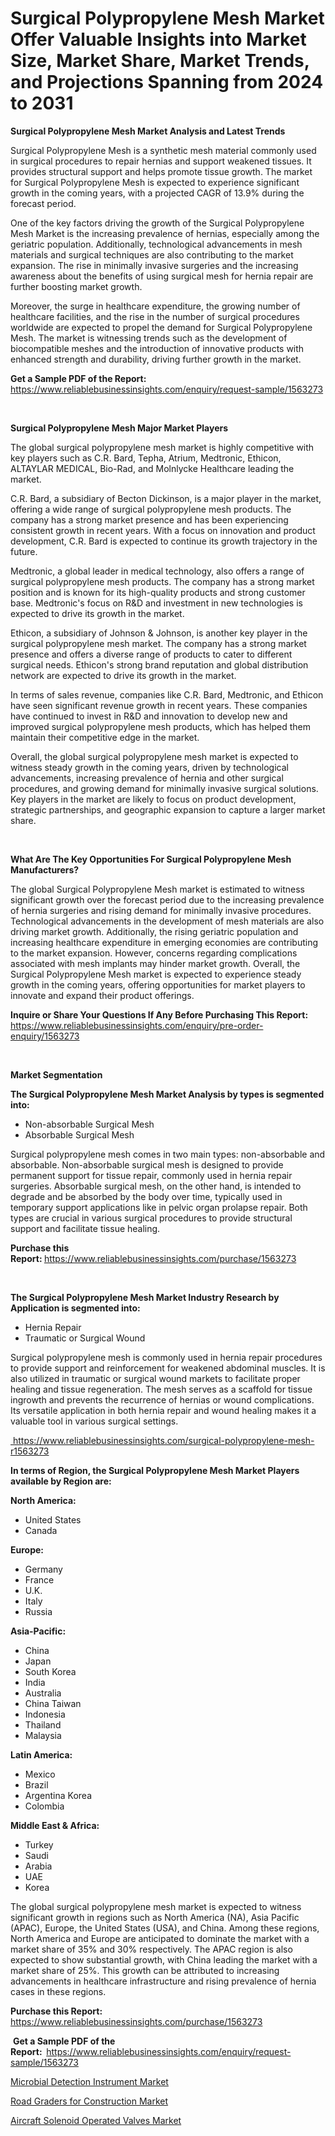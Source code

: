 <p><h1>Surgical Polypropylene Mesh Market Offer Valuable Insights into Market Size, Market Share, Market Trends, and Projections Spanning from 2024 to 2031</h1></p><p><strong>Surgical Polypropylene Mesh Market Analysis and Latest Trends</strong></p>
<p><p>Surgical Polypropylene Mesh is a synthetic mesh material commonly used in surgical procedures to repair hernias and support weakened tissues. It provides structural support and helps promote tissue growth. The market for Surgical Polypropylene Mesh is expected to experience significant growth in the coming years, with a projected CAGR of 13.9% during the forecast period.</p><p>One of the key factors driving the growth of the Surgical Polypropylene Mesh Market is the increasing prevalence of hernias, especially among the geriatric population. Additionally, technological advancements in mesh materials and surgical techniques are also contributing to the market expansion. The rise in minimally invasive surgeries and the increasing awareness about the benefits of using surgical mesh for hernia repair are further boosting market growth.</p><p>Moreover, the surge in healthcare expenditure, the growing number of healthcare facilities, and the rise in the number of surgical procedures worldwide are expected to propel the demand for Surgical Polypropylene Mesh. The market is witnessing trends such as the development of biocompatible meshes and the introduction of innovative products with enhanced strength and durability, driving further growth in the market.</p></p>
<p><strong>Get a Sample PDF of the Report:&nbsp;</strong> <a href="https://www.reliablebusinessinsights.com/enquiry/request-sample/1563273">https://www.reliablebusinessinsights.com/enquiry/request-sample/1563273</a></p>
<p>&nbsp;</p>
<p><strong>Surgical Polypropylene Mesh Major Market Players</strong></p>
<p><p>The global surgical polypropylene mesh market is highly competitive with key players such as C.R. Bard, Tepha, Atrium, Medtronic, Ethicon, ALTAYLAR MEDICAL, Bio-Rad, and Molnlycke Healthcare leading the market.</p><p>C.R. Bard, a subsidiary of Becton Dickinson, is a major player in the market, offering a wide range of surgical polypropylene mesh products. The company has a strong market presence and has been experiencing consistent growth in recent years. With a focus on innovation and product development, C.R. Bard is expected to continue its growth trajectory in the future.</p><p>Medtronic, a global leader in medical technology, also offers a range of surgical polypropylene mesh products. The company has a strong market position and is known for its high-quality products and strong customer base. Medtronic's focus on R&D and investment in new technologies is expected to drive its growth in the market.</p><p>Ethicon, a subsidiary of Johnson & Johnson, is another key player in the surgical polypropylene mesh market. The company has a strong market presence and offers a diverse range of products to cater to different surgical needs. Ethicon's strong brand reputation and global distribution network are expected to drive its growth in the market.</p><p>In terms of sales revenue, companies like C.R. Bard, Medtronic, and Ethicon have seen significant revenue growth in recent years. These companies have continued to invest in R&D and innovation to develop new and improved surgical polypropylene mesh products, which has helped them maintain their competitive edge in the market.</p><p>Overall, the global surgical polypropylene mesh market is expected to witness steady growth in the coming years, driven by technological advancements, increasing prevalence of hernia and other surgical procedures, and growing demand for minimally invasive surgical solutions. Key players in the market are likely to focus on product development, strategic partnerships, and geographic expansion to capture a larger market share.</p></p>
<p>&nbsp;</p>
<p><strong>What Are The Key Opportunities For Surgical Polypropylene Mesh Manufacturers?</strong></p>
<p><p>The global Surgical Polypropylene Mesh market is estimated to witness significant growth over the forecast period due to the increasing prevalence of hernia surgeries and rising demand for minimally invasive procedures. Technological advancements in the development of mesh materials are also driving market growth. Additionally, the rising geriatric population and increasing healthcare expenditure in emerging economies are contributing to the market expansion. However, concerns regarding complications associated with mesh implants may hinder market growth. Overall, the Surgical Polypropylene Mesh market is expected to experience steady growth in the coming years, offering opportunities for market players to innovate and expand their product offerings.</p></p>
<p><strong>Inquire or Share Your Questions If Any Before Purchasing This Report:</strong> <a href="https://www.reliablebusinessinsights.com/enquiry/pre-order-enquiry/1563273">https://www.reliablebusinessinsights.com/enquiry/pre-order-enquiry/1563273</a></p>
<p>&nbsp;</p>
<p><strong>Market Segmentation</strong></p>
<p><strong>The Surgical Polypropylene Mesh Market Analysis by types is segmented into:</strong></p>
<p><ul><li>Non-absorbable Surgical Mesh</li><li>Absorbable Surgical Mesh</li></ul></p>
<p><p>Surgical polypropylene mesh comes in two main types: non-absorbable and absorbable. Non-absorbable surgical mesh is designed to provide permanent support for tissue repair, commonly used in hernia repair surgeries. Absorbable surgical mesh, on the other hand, is intended to degrade and be absorbed by the body over time, typically used in temporary support applications like in pelvic organ prolapse repair. Both types are crucial in various surgical procedures to provide structural support and facilitate tissue healing.</p></p>
<p><strong>Purchase this Report:&nbsp;</strong><a href="https://www.reliablebusinessinsights.com/purchase/1563273">https://www.reliablebusinessinsights.com/purchase/1563273</a></p>
<p>&nbsp;</p>
<p><strong>The Surgical Polypropylene Mesh Market Industry Research by Application is segmented into:</strong></p>
<p><ul><li>Hernia Repair</li><li>Traumatic or Surgical Wound</li></ul></p>
<p><p>Surgical polypropylene mesh is commonly used in hernia repair procedures to provide support and reinforcement for weakened abdominal muscles. It is also utilized in traumatic or surgical wound markets to facilitate proper healing and tissue regeneration. The mesh serves as a scaffold for tissue ingrowth and prevents the recurrence of hernias or wound complications. Its versatile application in both hernia repair and wound healing makes it a valuable tool in various surgical settings.</p></p>
<p><a href="https://www.reliablebusinessinsights.com/surgical-polypropylene-mesh-r1563273">&nbsp;https://www.reliablebusinessinsights.com/surgical-polypropylene-mesh-r1563273</a></p>
<p><strong>In terms of Region, the Surgical Polypropylene Mesh Market Players available by Region are:</strong></p>
<p>
    <p> <strong> North America: </strong>
        <ul>
            <li>United States</li>
            <li>Canada</li>
        </ul>
        </p> 
    <p> <strong> Europe: </strong>
        <ul>
            <li>Germany</li>
            <li>France</li>
            <li>U.K.</li>
            <li>Italy</li>
            <li>Russia</li>
        </ul>
        </p> 
    <p> <strong> Asia-Pacific: </strong>
        <ul>
            <li>China</li>
            <li>Japan</li>
            <li>South Korea</li>
            <li>India</li>
            <li>Australia</li>
            <li>China Taiwan</li>
            <li>Indonesia</li>
            <li>Thailand</li>
            <li>Malaysia</li>
        </ul>
        </p> 
    <p> <strong> Latin America: </strong>
        <ul>
            <li>Mexico</li>
            <li>Brazil</li>
            <li>Argentina Korea</li>
            <li>Colombia</li>
        </ul>
        </p> 
    <p> <strong> Middle East & Africa: </strong>
        <ul>
            <li>Turkey</li>
            <li>Saudi</li>
            <li>Arabia</li>
            <li>UAE</li>
            <li>Korea</li>
        </ul>
    </p>
    </p>
<p><p>The global surgical polypropylene mesh market is expected to witness significant growth in regions such as North America (NA), Asia Pacific (APAC), Europe, the United States (USA), and China. Among these regions, North America and Europe are anticipated to dominate the market with a market share of 35% and 30% respectively. The APAC region is also expected to show substantial growth, with China leading the market with a market share of 25%. This growth can be attributed to increasing advancements in healthcare infrastructure and rising prevalence of hernia cases in these regions.</p></p>
<p><strong>Purchase this Report: </strong><a href="https://www.reliablebusinessinsights.com/purchase/1563273">https://www.reliablebusinessinsights.com/purchase/1563273</a></p>
<p>&nbsp;<strong>Get a Sample PDF of the Report:&nbsp;&nbsp;</strong><a href="https://www.reliablebusinessinsights.com/enquiry/request-sample/1563273">https://www.reliablebusinessinsights.com/enquiry/request-sample/1563273</a></p>
<p><strong></strong></p>
<p><p><a href="https://github.com/castoriffic/Market-Research-Report-List-5/blob/main/microbial-detection-instrument-market.md">Microbial Detection Instrument Market</a></p><p><a href="https://github.com/setiawananhar13/Market-Research-Report-List-1/blob/main/road-graders-for-construction-market.md">Road Graders for Construction Market</a></p><p><a href="https://github.com/yoshih12/Market-Research-Report-List-4/blob/main/aircraft-solenoid-operated-valves-market.md">Aircraft Solenoid Operated Valves Market</a></p></p>
